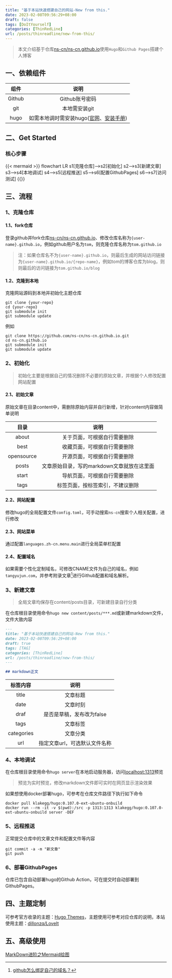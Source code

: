 ```yaml
---
title: "基于本站快速搭建自己的网站-New from this."
date: 2023-02-08T09:56:29+08:00
draft: false
tags: [DoItYourself]
categories: [ThinRedLine]
url: /posts/thinreadline/new-from-this/
---
```


> 本文介绍基于仓库[ns-cn/ns-cn.github.io](https://github.com/ns-cn/ns-cn.github.io)使用`Hugo`和`Github Pages`搭建个人博客

## 一、依赖组件

|组件|说明|
|:---:|:---:|
|Github|Github账号密码|
|git|本地需安装git|
|hugo|如需本地调时需安装hugo([官网](https://gohugo.io/)、[安装手册](https://gohugo.io/installation/))|



## 二、Get Started

### 核心步骤

{{< mermaid >}}
flowchart LR
    s1[克隆仓库]-->s2[初始化]
    s2-->s3[新建文章]
    s3-->s4[本地调试]
    s4-->s5[远程推送]
    s5-->s6[配置GithubPages]
    s6-->s7[访问测试]
{{</mermaid>}}

## 三、流程

### 1、克隆仓库

#### 1.1、fork仓库

登录github并fork仓库[ns-cn/ns-cn.github.io](https://github.com/ns-cn/ns-cn.github.io)、修改仓库名称为`{user-name}.github.io`，例如github用户名为`tom`，则克隆仓库名称为`tom.github.io`

> 注：如果仓库名不为`{user-name}.github.io`，则最后生成的网站访问链接为`{user-name}.github.io/{repo-name}`，例如tom的博客仓库为blog，则则最后的访问链接为`tom.github.io/blog`

#### 1.2、克隆到本地

克隆网站源码到本地并初始化主题仓库

```shell
git clone {your-repo}
cd {your-repo}
git submodule init
git submodule update
```

例如

```shell
git clone https://github.com/ns-cn/ns-cn.github.io.git
cd ns-cn.github.io
git submodule init
git submodule update
```



### 2、初始化

> 初始化主要是根据自己的情况删除不必要的原始文章，并根据个人修改配置网站配置

#### 2.1、初始文章

原始文章在目录content中，需删除原始内容并自行新增，针对content内容做简单说明

|目录|说明|
|:---:|:---:|
|about|关于页面，可根据自行需要删除|
|best|收藏页面，可根据自行需要删除|
|opensource|开源页面，可根据自行需要删除|
|posts|文章原始目录，写的markdown文章就放在这里面|
|start|导航页面，可根据自行需要删除|
|tags|标签页面，按标签索引，不建议删除|

#### 2.2、网站配置

修改hugo的全局配置文件`config.toml`，可手动搜索`ns-cn`搜索个人相关配置，进行修改

#### 2.3、网站菜单

通过配置`languages.zh-cn.menu.main`进行全局菜单栏配置

#### 2.4、配置域名

如果需要个性化定制域名，可修改CNAME文件为自己的域名，例如`tangyujun.com`，并参考附录文章[^1]进行Github配置和域名解析。

### 3、新建文章

> 全局文章均保存在content/posts目录，可新建目录自行分类

在仓库根目录使用命令`hugo new content/posts/***.md`或新建markdown文件，文件大致内容

```markdown
---
title: "基于本站快速搭建自己的网站-New from this."
date: 2023-02-08T09:56:29+08:00
draft: true
tags: [TAG]
categories: [ThinRedLine]
url: /posts/thinreadline/new-from-this/
---

## markdown正文
```

|标签内容|说明|
|:---:|:---:|
|title|文章标题|
|date|文章时刻|
|draf|是否是草稿，发布改为false|
|tags|文章标签|
|categories|文章分类|
|url|指定文章url，可选默认文件名称|

### 4、本地调试

在仓库根目录使用命令`hugo server`在本地启动服务器，访问[localhost:1313](http://localhost:1313/)预览

> 预览为实时预览，修改markdown文件即可实时在网页显示渲染效果

如果想使用docker部署hugo，可参考在仓库文件路径下执行如下命令

```shell
docker pull klakegg/hugo:0.107.0-ext-ubuntu-onbuild
docker run --rm -it -v $(pwd):/src -p 1313:1313 klakegg/hugo:0.107.0-ext-ubuntu-onbuild server -DEF
```

### 5、远程推送

正常提交仓库中的文章文件和配置文件等内容

```shell
git commit -a -m "新文章"
git push
```

### 6、部署GithubPages

仓库已包含自动部署hugo的Github Action，可在提交时自动部署到GithubPages。

## 四、主题定制

可参考官方收录的主题：[Hugo Themes](https://themes.gohugo.io/)，主题使用可参考对应仓库的说明，本站使用主题：[dillonzq/LoveIt](https://github.com/dillonzq/LoveIt)

## 五、高级使用

[MarkDown进阶之Mermaid绘图](/posts/thinreadline/graph-with-markdown/)

[^1]: [github怎么绑定自己的域名？](https://www.zhihu.com/question/31377141)
